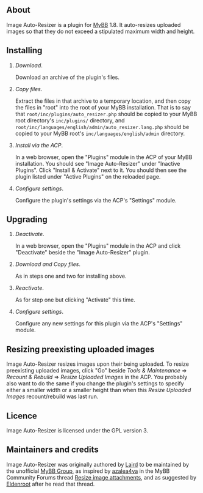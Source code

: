 ## About

Image Auto-Resizer is a plugin for [MyBB](https://mybb.com/) 1.8. It auto-resizes uploaded images so that they do not exceed a stipulated maximum width and height.

## Installing

1. *Download*.

   Download an archive of the plugin's files.

2. *Copy files*.

   Extract the files in that archive to a temporary location, and then copy the files in "root" into the root of your MyBB installation. That is to say that `root/inc/plugins/auto_resizer.php` should be copied to your MyBB root directory's `inc/plugins/` directory, and `root/inc/languages/english/admin/auto_resizer.lang.php` should be copied to your MyBB root's `inc/languages/english/admin` directory.

3. *Install via the ACP*.

   In a web browser, open the "Plugins" module in the ACP of your MyBB installation. You should see "Image Auto-Resizer" under "Inactive Plugins". Click "Install & Activate" next to it. You should then see the plugin listed under "Active Plugins" on the reloaded page.

4. *Configure settings*.

   Configure the plugin's settings via the ACP's "Settings" module.

## Upgrading

1. *Deactivate*.

   In a web browser, open the "Plugins" module in the ACP and click "Deactivate" beside the "Image Auto-Resizer" plugin.

2. *Download and Copy files*.

   As in steps one and two for installing above.

3. *Reactivate*.

   As for step one but clicking "Activate" this time.

4. *Configure settings*.

   Configure any new settings for this plugin via the ACP's "Settings" module.

## Resizing preexisting uploaded images

Image Auto-Resizer resizes images upon their being uploaded. To resize preexisting uploaded images, click "Go" beside _Tools & Maintenance_ => _Recount & Rebuild_ => _Resize Uploaded Images_ in the ACP. You probably also want to do the same if you change the plugin's settings to specify either a smaller width or a smaller height than when this _Resize Uploaded Images_ recount/rebuild was last run.

## Licence

Image Auto-Resizer is licensed under the GPL version 3.

## Maintainers and credits

Image Auto-Resizer was originally authored by [Laird](https://github.com/lairdshaw/) to be maintained by the unofficial [MyBB Group](https://mybb.group/), as inspired by [azalea4va](https://community.mybb.com/user-119243.html) in the MyBB Community Forums thread [Resize image attachments](https://community.mybb.com/thread-217961.html), and as suggested by [Eldenroot](https://community.mybb.com/user-84065.html) after he read that thread.